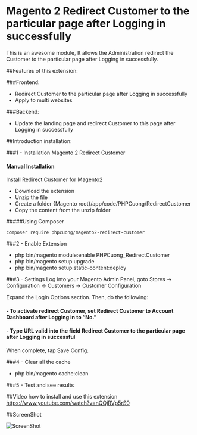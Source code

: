 # Magento 2 Redirect Customer to the particular page after Logging in successfully
This is an awesome module, It allows the Administration redirect the Customer to the particular page after Logging in successfully.

##Features of this extension:

###Frontend:
- Redirect Customer to the particular page after Logging in successfully
- Apply to multi websites

###Backend:
- Update the landing page and redirect Customer to this page after Logging in successfully

##Introduction installation:

###1 - Installation Magento 2 Redirect Customer
#### Manual Installation
Install Redirect Customer for Magento2
 * Download the extension
 * Unzip the file
 * Create a folder {Magento root}/app/code/PHPCuong/RedirectCustomer
 * Copy the content from the unzip folder


#####Using Composer

```
composer require phpcuong/magento2-redirect-customer

```

###2 - Enable Extension
 * php bin/magento module:enable PHPCuong_RedirectCustomer
 * php bin/magento setup:upgrade
 * php bin/magento setup:static-content:deploy

###3 - Settings
Log into your Magento Admin Panel, goto Stores -> Configuration -> Customers -> Customer Configuration

Expand the Login Options section. Then, do the following:

#### - To activate redirect Customer, set Redirect Customer to Account Dashboard after Logging in to “No.”
#### - Type URL valid into the field Redirect Customer to the particular page after Logging in successful

When complete, tap Save Config.

###4 - Clear all the cache
* php bin/magento cache:clean

###5 - Test and see results

##Video how to install and use this extension
https://www.youtube.com/watch?v=nQQjRVp5rS0

##ScreenShot

![ScreenShot](https://github.com/php-cuong/magento2-redirect-customer/blob/master/Screenshot/screenshot.png?raw=true)

